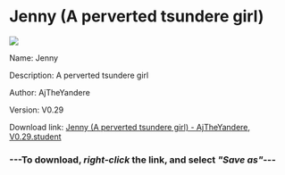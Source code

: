 # Jenny (A perverted tsundere girl)

<img src = "https://raw.githubusercontent.com/Arbiter1223/Daigaku-Gurashi-Custom-Students/master/Students/Files/Jenny%20(A%20perverted%20tsundere%20girl).png">

Name: Jenny

Description: A perverted tsundere girl

Author: AjTheYandere

Version: V0.29

Download link: <a href="https://raw.githubusercontent.com/Arbiter1223/Daigaku-Gurashi-Custom-Students/master/Students/Files/Jenny%20(A%20perverted%20tsundere%20girl)%20-%20AjTheYandere%2C%20V0.29.student">Jenny (A perverted tsundere girl) - AjTheYandere, V0.29.student</a>

### ---**To download, _right-click_ the link, and select _"Save as"_**---
